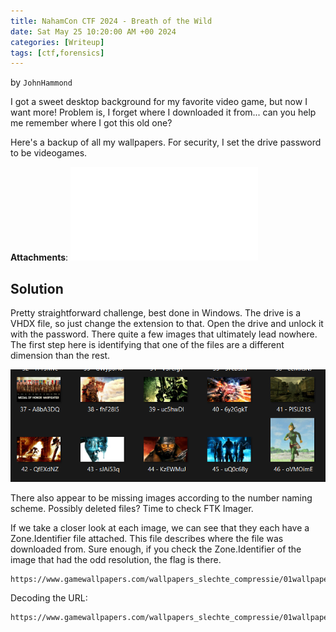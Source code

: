 ```yaml
---
title: NahamCon CTF 2024 - Breath of the Wild
date: Sat May 25 10:20:00 AM +00 2024
categories: [Writeup]
tags: [ctf,forensics]
---
```

by `JohnHammond`

I got a sweet desktop background for my favorite video game, but now I want more! Problem is, I forget where I downloaded it from... can you help me remember where I got this old one?

Here's a backup of all my wallpapers. For security, I set the drive password to be videogames.

**Attachments**: 
![link](/assets/breath-of-the-wild.7z)

## Solution
Pretty straightforward challenge, best done in Windows. The drive is a VHDX file, so just change the extension to that. Open the drive and unlock it with the password. There quite a few images that ultimately lead nowhere. The first step here is identifying that one of the files are a different dimension than the rest.


![xor](/assets/link.png)

There also appear to be missing images according to the number naming scheme. Possibly deleted files? Time to check FTK Imager. 

If we take a closer look at each image, we can see that they each have a Zone.Identifier file attached. This file describes where the file was downloaded from.
Sure enough, if you check the Zone.Identifier of the image that had the odd resolution, the flag is there.

```
https://www.gamewallpapers.com/wallpapers_slechte_compressie/01wallpapers/&#102;&%23108;&%2397;&%23103;&%23123;&%2356;&%2351;&%23102;&%2350;&%2398;&%2348;&%2397;&%2356;&%2399;&%23101;&%2351;&%2357;&%23102;&%2350;&%23101;&%2353;&%2398;&%2397;&%2349;&%23100;&%2354;&%2399;&%2355;&%2348;&%23101;&%2357;&%2355;&%23102;&%2350;&%2357;&%2349;&%23101;&%23125
```

Decoding the URL:

```
https://www.gamewallpapers.com/wallpapers_slechte_compressie/01wallpapers/flag{83f2b0a8ce39f2e5ba1d6c70e97f291e}
```
